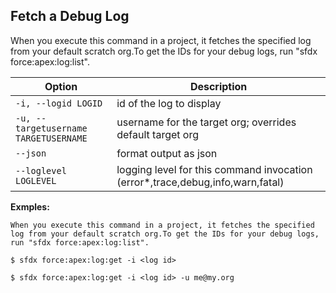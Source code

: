 ## Fetch a Debug Log

When you execute this command in a project, it fetches the specified log from your default scratch org.To get the IDs for your debug logs, run "sfdx force:apex:log:list".



Option | Description
--- | --- 
```-i, --logid LOGID``` | id of the log to display
```-u, --targetusername TARGETUSERNAME``` | username for the target org; overrides default target org
```--json``` | format output as json
```--loglevel LOGLEVEL``` | logging level for this command invocation (error*,trace,debug,info,warn,fatal)


__Exmples:__ 

```
When you execute this command in a project, it fetches the specified log from your default scratch org.To get the IDs for your debug logs, run "sfdx force:apex:log:list".

$ sfdx force:apex:log:get -i <log id>

$ sfdx force:apex:log:get -i <log id> -u me@my.org

```

